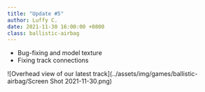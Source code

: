 ```yaml
---
title: "Update #5"
author: Luffy C.
date: 2021-11-30 16:00:00 +0800
class: ballistic-airbag
---
```


- Bug-fixing and model texture
- Fixing track connections

![Overhead view of our latest track](../assets/img/games/ballistic-airbag/Screen Shot 2021-11-30.png)
